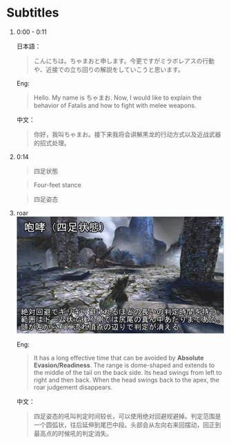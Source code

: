 # Subtitles

1.  0:00 - 0:11

    日本語：

    > こんにちは。ちゃまおと申します。今更ですがミラボレアスの行動や、近接での立ち回りの解説をしていこうと思います。

    Eng:

    > Hello. My name is ちゃまお. Now, I would like to explain the behavior of Fatalis and how to fight with melee weapons.

    中文：

    > 你好，我叫ちゃまお。接下来我将会讲解黑龙的行动方式以及近战武器的招式处理。

2.  0:14

    > 四足状態

    > Four-feet stance

    > 四足姿态

3.  roar
    ![Roar](Screenshots/0001.png)

    Eng:

    > It has a long effective time that can be avoided by **Absolute Evasion/Readiness**. The range is dome-shaped and extends to the middle of the tail on the back side. Its head swings from left to right and then back. When the head swings back to the apex, the roar judgement disappears.

    中文：

    > 四足姿态的吼叫判定时间较长，可以使用绝对回避规避掉。判定范围是一个圆弧状，往后延伸到尾巴中段。头部会从左向右来回摆动，回正到最高点的时候吼的判定消失。
